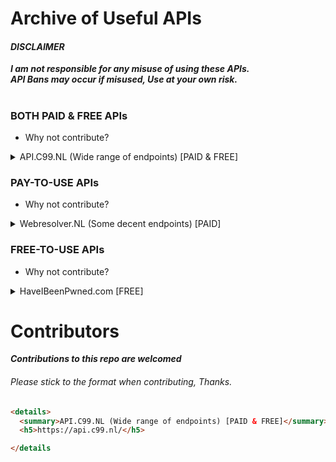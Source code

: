 # Archive of Useful APIs

#### _DISCLAIMER_
***I am not responsible for any misuse of using these APIs.<br>
API Bans may occur if misused, Use at your own risk.***


#

### BOTH PAID & FREE APIs

- Why not contribute?

<details>
  <summary>API.C99.NL (Wide range of endpoints) [PAID & FREE]</summary>
  <h5>https://api.c99.nl/</h5>

</details>

### PAY-TO-USE APIs

- Why not contribute?

<details>
  <summary>Webresolver.NL (Some decent endpoints) [PAID]</summary>
  <h5>https://webresolver.nl/</h5>
</details>

### FREE-TO-USE APIs

- Why not contribute?

<details>
  <summary>HaveIBeenPwned.com [FREE]</summary>
  <h5>https://haveibeenpwned.com/API/v2</h5>
</details>


# Contributors
***Contributions to this repo are welcomed***
###### Please stick to the format when contributing, Thanks.
```html
<details>
  <summary>API.C99.NL (Wide range of endpoints) [PAID & FREE]</summary>
  <h5>https://api.c99.nl/</h5>

</details
```
